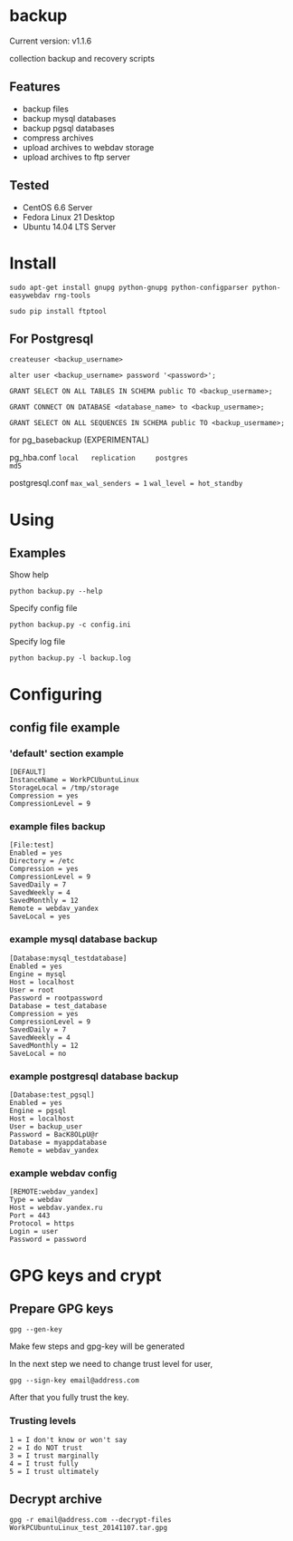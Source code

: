 backup
======

Current version: v1.1.6

collection backup and recovery scripts

## Features

* backup files
* backup mysql databases
* backup pgsql databases
* compress archives
* upload archives to webdav storage
* upload archives to ftp server

## Tested

* CentOS 6.6 Server
* Fedora Linux 21 Desktop
* Ubuntu 14.04 LTS Server

# Install

`sudo apt-get install gnupg python-gnupg python-configparser python-easywebdav rng-tools`

`sudo pip install ftptool`


## For Postgresql

`createuser <backup_username>`

`alter user <backup_username> password '<password>';`


`GRANT SELECT ON ALL TABLES IN SCHEMA public TO <backup_usermame>;`

`GRANT CONNECT ON DATABASE <database_name> to <backup_usermame>;`

`GRANT SELECT ON ALL SEQUENCES IN SCHEMA public TO <backup_usermame>;`


for pg_basebackup (EXPERIMENTAL)

pg_hba.conf
`local   replication     postgres                                md5`

postgresql.conf
`max_wal_senders = 1`
`wal_level = hot_standby`


# Using

## Examples

Show help

`python backup.py --help`

Specify config file

`python backup.py -c config.ini`

Specify log file

`python backup.py -l backup.log`

# Configuring

## config file example

### 'default' section example

```
[DEFAULT]
InstanceName = WorkPCUbuntuLinux
StorageLocal = /tmp/storage
Compression = yes
CompressionLevel = 9
```

### example files backup

```
[File:test]
Enabled = yes
Directory = /etc
Compression = yes
CompressionLevel = 9
SavedDaily = 7
SavedWeekly = 4
SavedMonthly = 12
Remote = webdav_yandex
SaveLocal = yes
```

### example mysql database backup

```
[Database:mysql_testdatabase]
Enabled = yes
Engine = mysql
Host = localhost
User = root
Password = rootpassword
Database = test_database
Compression = yes
CompressionLevel = 9
SavedDaily = 7
SavedWeekly = 4
SavedMonthly = 12
SaveLocal = no
```

### example postgresql database backup

```
[Database:test_pgsql]
Enabled = yes
Engine = pgsql
Host = localhost
User = backup_user
Password = BacK8OLpU@r
Database = myappdatabase
Remote = webdav_yandex
```

### example webdav config

```
[REMOTE:webdav_yandex]
Type = webdav
Host = webdav.yandex.ru
Port = 443
Protocol = https
Login = user
Password = password
```

# GPG keys and crypt

## Prepare GPG keys

`gpg --gen-key`

Make few steps and gpg-key will be generated

In the next step we need to change trust level for user,

`gpg --sign-key email@address.com`

After that you fully trust the key.

### Trusting levels

    1 = I don't know or won't say
    2 = I do NOT trust
    3 = I trust marginally
    4 = I trust fully
    5 = I trust ultimately

## Decrypt archive

`gpg -r email@address.com --decrypt-files WorkPCUbuntuLinux_test_20141107.tar.gpg`
